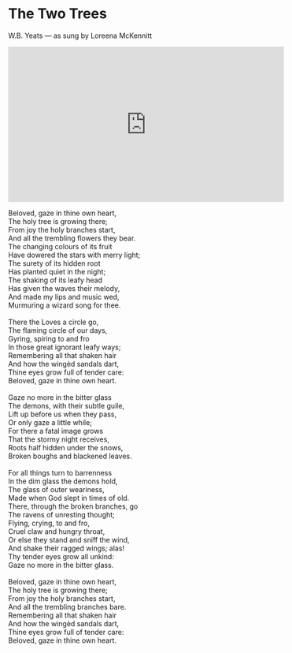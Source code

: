 # The Two Trees

W.B. Yeats — as sung by Loreena McKennitt

<iframe width="560" height="315" src="https://www.youtube-nocookie.com/embed/aFlLH_KxUis?rel=0&amp;iv_load_policy=3&amp;autoplay=1" frameborder="0" allow="encrypted-media;" allowfullscreen=""></iframe>

<pre style="font-family:inherit">Beloved, gaze in thine own heart,
The holy tree is growing there;
From joy the holy branches start,
And all the trembling flowers they bear.
The changing colours of its fruit
Have dowered the stars with merry light;
The surety of its hidden root
Has planted quiet in the night;
The shaking of its leafy head
Has given the waves their melody,
And made my lips and music wed,
Murmuring a wizard song for thee.

There the Loves a circle go,
The flaming circle of our days,
Gyring, spiring to and fro
In those great ignorant leafy ways;
Remembering all that shaken hair
And how the wingèd sandals dart,
Thine eyes grow full of tender care:
Beloved, gaze in thine own heart.
    
Gaze no more in the bitter glass
The demons, with their subtle guile,
Lift up before us when they pass,
Or only gaze a little while;
For there a fatal image grows
That the stormy night receives,
Roots half hidden under the snows,
Broken boughs and blackened leaves.

For all things turn to barrenness
In the dim glass the demons hold,
The glass of outer weariness,
Made when God slept in times of old.
There, through the broken branches, go
The ravens of unresting thought;
Flying, crying, to and fro,
Cruel claw and hungry throat,
Or else they stand and sniff the wind,
And shake their ragged wings; alas!
Thy tender eyes grow all unkind:
Gaze no more in the bitter glass.

Beloved, gaze in thine own heart,
The holy tree is growing there;
From joy the holy branches start,
And all the trembling branches bare.
Remembering all that shaken hair
And how the wingèd sandals dart,
Thine eyes grow full of tender care:
Beloved, gaze in thine own heart.
</pre>